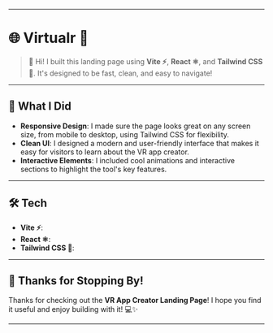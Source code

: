 


---

# 🌐 **Virtualr** 🎨

> 🚀 Hi! I built this landing page using **Vite ⚡**, **React ⚛️**, and **Tailwind CSS 🎨**. It's designed to be fast, clean, and easy to navigate!

---

## 🌟 **What I Did**
- **Responsive Design**: I made sure the page looks great on any screen size, from mobile to desktop, using Tailwind CSS for flexibility.
- **Clean UI**: I designed a modern and user-friendly interface that makes it easy for visitors to learn about the VR app creator.
- **Interactive Elements**: I included cool animations and interactive sections to highlight the tool's key features.

---

## 🛠️ **Tech**
- **Vite ⚡**: 
- **React ⚛️**: 
- **Tailwind CSS 🎨**:

---

## 🎉 **Thanks for Stopping By!**

Thanks for checking out the **VR App Creator Landing Page**! I hope you find it useful and enjoy building with it! 💻✨

---


